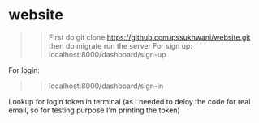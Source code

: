 # website

>> First do git clone https://github.com/pssukhwani/website.git
>> then do migrate
>> run the server
For sign up:
>> localhost:8000/dashboard/sign-up

For login:
>> localhost:8000/dashboard/sign-in

Lookup for login token in terminal (as I needed to deloy the code for real email, so for testing purpose I'm printing the token)

